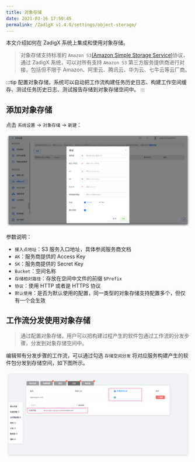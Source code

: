 ```yaml
---
title: 对象存储
date: 2021-03-16 17:50:45
permalink: /ZadigX v1.4.0/settings/object-storage/
---
```


本文介绍如何在 ZadigX 系统上集成和使用对象存储。

> 对象存储支持标准的 `Amazon S3`[(Amazon Simple Storage Service)](https://docs.aws.amazon.com/zh_cn/AmazonS3/latest/userguide/Welcome.html)协议，通过 ZadigX 系统，可以对所有支持 `Amazon S3` 第三方服务提供商进行对接，包括但不限于 Amazon、阿里云、腾讯云、华为云、七牛云等云厂商。

:::tip
配置对象存储，系统可以自动把工作流构建任务历史日志、构建工作空间缓存、测试任务历史日志、测试报告存储到对象存储空间中。
:::
## 添加对象存储

点击 `系统设置` -> `对象存储` -> `新建`：

![obj](./_images/obj_add.png)

参数说明：

- `接入点地址`：S3 服务入口地址，具体参阅服务商文档
- `AK`：服务商提供的 Access Key
- `SK`：服务商提供的 Secret Key
- `Bucket`：空间名称
- `存储相对路径`：存放在空间中文件的前缀 `$Prefix`
- `协议`：使用 HTTP 或者是 HTTPS 协议
- `默认使用`：是否为默认使用的配置，同一类型的对象存储支持配置多个，但仅有一个会生效

## 工作流分发使用对象存储

> 通过配置对象存储，用户可以把构建过程产生的软件包通过工作流的分发步骤，分发到对象存储空间中。

编辑带有分发步骤的工作流，可以通过勾选 `存储空间分发` 将对应服务构建产生的软件包分发到存储空间，如下图所示。

![obj](./_images/obj.png)
